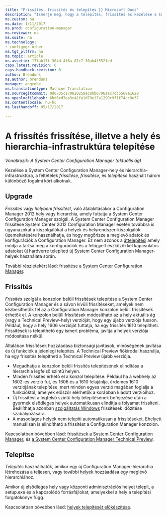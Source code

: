 ```yaml
---
title: "Frissítés, frissítés és telepítés |} Microsoft Docs"
description: "Ismerje meg, hogy a telepítés, frissítés és kezelése a Configuration Manager-infrastruktúrát a frissítés a feltételek közötti különbség."
ms.custom: na
ms.date: 1/11/2017
ms.prod: configuration-manager
ms.reviewer: na
ms.suite: na
ms.technology:
- configmgr-other
ms.tgt_pltfrm: na
ms.topic: article
ms.assetid: 17fab17f-304d-4f6a-87c7-30ab4f5521ed
caps.latest.revision: 0
caps.handback.revision: 0
author: Brenduns
ms.author: brenduns
manager: angrobe
ms.translationtype: Machine Translation
ms.sourcegitcommit: 0d0735c170820259ac8bb6706aac7cc5569a1628
ms.openlocfilehash: 6bd6cd7ea3c41fa1d70e17a1290c9f1f74cc9e37
ms.contentlocale: hu-hu
ms.lasthandoff: 05/17/2017

---
```


# <a name="about-upgrade-update-and-install-for-site-and-hierarchy-infrastructure"></a>A frissítés frissítése, illetve a hely és hierarchia-infrastruktúra telepítése

*Vonatkozik: A System Center Configuration Manager (aktuális ág)*


Kezelése a System Center Configuration Manager-hely és hierarchia-infrastruktúra, a feltételek *frissítése*, *frissítése*, és *telepítése* használt három különböző fogalmi kört alkotnak.

## <a name="upgrade"></a>Upgrade
*Frissítés* vagy *helybeni frissítést*, való átalakításakor a Configuration Manager 2012 hely vagy hierarchia, amely futtatja a System Center Configuration Manager szolgál.
A System Center Configuration Manager frissítése System Center 2012 Configuration Manager esetén továbbra is ugyanazokat a kiszolgálókat a helyek és helyrendszer-kiszolgálók üzemeltetésére használhatja, és hogy megőrizze a meglévő adatok és konfigurációk a Configuration Manager.  Ez nem azonos a [áttelepítési](/sccm/core/migration/migrate-data-between-hierarchies) amely módja a tartsa meg a konfigurációk és a felügyelt eszközökkel kapcsolatos adatokat új hardverre telepített új System Center Configuration Manager-helyek használata során.

További részletekért lásd: [frissítése a System Center Configuration Manager](/sccm/core/servers/deploy/install/upgrade-to-configuration-manager).



## <a name="update"></a>Frissítés
*Frissítés* szolgál a konzolon belüli frissítések telepítése a System Center Configuration Manager és a sávon kívüli frissítéseket, amelyek nem kézbesíthetők fel az a Configuration Manager konzolon belüli frissítések érhetők el. A konzolon belüli frissítések módosítható az a hely aktuális ág (vagy a Technical Preview-hely) verzióját, hogy egy újabb verziója fusson. Például, hogy a hely 1606 verzióját futtatja, ha egy frissítés 1610 telepítheti. Frissítések is telepíthető egy ismert probléma, javítja a helyek verziója módosítása nélkül.      

Általában frissítések hozzáadása biztonsági javítások, minőségének javítása és új funkciók a jelenlegi telepítés. A Technical Preview fiókirodai használja, ha egy frissítés telepítheti a Technical Preview újabb verziója.
-    Megadhatja a konzolon belüli frissítés telepítésének elindítása a hierarchia legfelső szintű helyen.
- Minden frissítés érhető el a konzol telepítése. Például ha a webhely az 1602-es verzió fut, és 1606 és a 1610 felajánlja, érdemes 1610 verziójának telepítése, mert minden egyes verzió magában foglalja a funkcióktól, amelyek először elérhetők a korábban kiadott verzióihoz.
- Új frissítést a legfelső szintű hely telepítésének befejezése után a gyermek elsődleges helyek automatikusan elindítja a folyamat frissíteni. Beállíthatja azonban [szolgáltatás Windows](/sccm/core/servers/manage/install-in-console-updates#a-namebkmkservicewindowa-service-windows-for-site-servers) frissítések időzítése szabályozására.
- A másodlagos helyek nem telepíti automatikusan a frissítéseket. Ehelyett manuálisan is elindítható a frissítést a Configuration Manager konzolon.

Kapcsolatban bővebben lásd: [frissítések a System Center Configuration Manager](/sccm/core/servers/manage/updates), és [a System Center Configuration Manager Technical Preview](/sccm/core/get-started/technical-preview).



## <a name="install"></a>Telepítse
*Telepítés* használhatók, amikor egy új Configuration Manager-hierarchia létrehozása a teljesen, vagy további helyek hozzáadása egy meglévő hierarchiához.  

Amikor új elsődleges hely vagy központi adminisztrációs helyet telepít, a setup.exe és a kapcsolódó forrásfájlokat, amelyekkel a hely a telepítési forgatókönyv függ.

Kapcsolatban bővebben lásd: [helyek telepítését előkészítése](/sccm/core/servers/deploy/install/prepare-to-install-sites).

